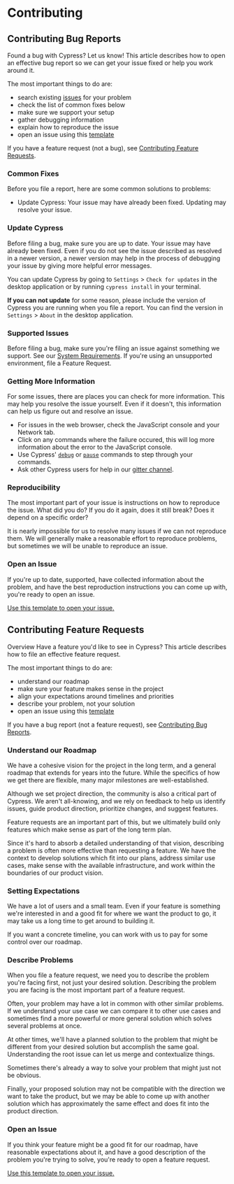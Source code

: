 # Contributing

## Contributing Bug Reports

Found a bug with Cypress? Let us know! This article describes how to open an effective bug report so we can get your issue fixed or help you work around it.

The most important things to do are:

- search existing [issues](https://github.com/cypress-io/cypress/issues) for your problem
- check the list of common fixes below
- make sure we support your setup
- gather debugging information
- explain how to reproduce the issue
- open an issue using this [template](https://github.com/cypress-io/cypress/issues/new?body=**Description**%0A*Include%20a%20high%20level%20description%20of%20the%20error%20here%20including%20steps%20of%20how%20to%20recreate.%20Include%20any%20benefits%2C%20challenges%20or%20considerations.*%0A%0A**Code**%0A*Include%20the%20commands%20used*%0A%0A**Steps%20To%20Reproduce**%0A-%20%5B%20%5D%20Steps%0A-%20%5B%20%5D%20To%0A-%20%5B%20%5D%20Reproduce%2FFix%0A%0A**Additional%20Info**%0A*Include%20any%20images%2C%20notes%2C%20or%20whatever.*%0A)

If you have a feature request (not a bug), see [Contributing Feature Requests](#contributing-feature-requests).

### Common Fixes
Before you file a report, here are some common solutions to problems:

- Update Cypress: Your issue may have already been fixed. Updating may resolve your issue.

### Update Cypress

Before filing a bug, make sure you are up to date. Your issue may have already been fixed. Even if you do not see the issue described as resolved in a newer version, a newer version may help in the process of debugging your issue by giving more helpful error messages.

You can update Cypress by going to `Settings` > `Check for updates` in the desktop application or by running `cypress install` in your terminal.

**If you can not update** for some reason, please include the version of Cypress you are running when you file a report. You can find the version in `Settings` > `About` in the desktop application.

### Supported Issues

Before filing a bug, make sure you're filing an issue against something we support. See our [System Requirements](https://github.com/cypress-io/cypress/wiki/getting-started#system-requirements). If you're using an unsupported environment, file a Feature Request.

### Getting More Information

For some issues, there are places you can check for more information. This may help you resolve the issue yourself. Even if it doesn't, this information can help us figure out and resolve an issue.

- For issues in the web browser, check the JavaScript console and your Network tab.
- Click on any commands where the failure occured, this will log more information about the error to the JavaScript console.
- Use Cypress' [`debug`](https://github.com/cypress-io/cypress/wiki/debug) or [`pause`](https://github.com/cypress-io/cypress/wiki/pause) commands to step through your commands.
- Ask other Cypress users for help in our [gitter channel](https://gitter.im/cypress-io/cypress).

### Reproducibility

The most important part of your issue is instructions on how to reproduce the issue. What did you do? If you do it again, does it still break? Does it depend on a specific order?

It is nearly impossible for us to resolve many issues if we can not reproduce them. We will generally make a reasonable effort to reproduce problems, but sometimes we will be unable to reproduce an issue.

### Open an Issue

If you're up to date, supported, have collected information about the problem, and have the best reproduction instructions you can come up with, you're ready to open an issue.

[Use this template to open your issue.](https://github.com/cypress-io/cypress/issues/new?body=**Description**%0A*Include%20a%20high%20level%20description%20of%20the%20error%20here%20including%20steps%20of%20how%20to%20recreate.%20Include%20any%20benefits%2C%20challenges%20or%20considerations.*%0A%0A**Code**%0A*Include%20the%20commands%20used*%0A%0A**Steps%20To%20Reproduce**%0A-%20%5B%20%5D%20Steps%0A-%20%5B%20%5D%20To%0A-%20%5B%20%5D%20Reproduce%2FFix%0A%0A**Additional%20Info**%0A*Include%20any%20images%2C%20notes%2C%20or%20whatever.*%0A)

## Contributing Feature Requests

Overview
Have a feature you'd like to see in Cypress? This article describes how to file an effective feature request.

The most important things to do are:

- understand our roadmap
- make sure your feature makes sense in the project
- align your expectations around timelines and priorities
- describe your problem, not your solution
- open an issue using this [template](https://github.com/cypress-io/cypress/issues/new?body=**Description**%0A*Include%20a%20high%20level%20description%20of%20the%20feature%20here.%20Include%20any%20benefits%2C%20challenges%20or%20considerations.*%0A%0A**Additional%20Info**%0A*Include%20any%20images%2C%20notes%2C%20or%20whatever.*%0A)

If you have a bug report (not a feature request), see [Contributing Bug Reports](#contributing-bug-reports).

### Understand our Roadmap

We have a cohesive vision for the project in the long term, and a general roadmap that extends for years into the future. While the specifics of how we get there are flexible, many major milestones are well-established.

Although we set project direction, the community is also a critical part of Cypress. We aren't all-knowing, and we rely on feedback to help us identify issues, guide product direction, prioritize changes, and suggest features.

Feature requests are an important part of this, but we ultimately build only features which make sense as part of the long term plan.

Since it's hard to absorb a detailed understanding of that vision, describing a problem is often more effective than requesting a feature. We have the context to develop solutions which fit into our plans, address similar use cases, make sense with the available infrastructure, and work within the boundaries of our product vision.

### Setting Expectations

We have a lot of users and a small team. Even if your feature is something we're interested in and a good fit for where we want the product to go, it may take us a long time to get around to building it.

If you want a concrete timeline, you can work with us to pay for some control over our roadmap.

### Describe Problems

When you file a feature request, we need you to describe the problem you're facing first, not just your desired solution. Describing the problem you are facing is the most important part of a feature request.

Often, your problem may have a lot in common with other similar problems. If we understand your use case we can compare it to other use cases and sometimes find a more powerful or more general solution which solves several problems at once.

At other times, we'll have a planned solution to the problem that might be different from your desired solution but accomplish the same goal. Understanding the root issue can let us merge and contextualize things.

Sometimes there's already a way to solve your problem that might just not be obvious.

Finally, your proposed solution may not be compatible with the direction we want to take the product, but we may be able to come up with another solution which has approximately the same effect and does fit into the product direction.

### Open an Issue

If you think your feature might be a good fit for our roadmap, have reasonable expectations about it, and have a good description of the problem you're trying to solve, you're ready to open a feature request.

[Use this template to open your issue.](https://github.com/cypress-io/cypress/issues/new?body=**Description**%0A*Include%20a%20high%20level%20description%20of%20the%20feature%20here.%20Include%20any%20benefits%2C%20challenges%20or%20considerations.*%0A%0A**Additional%20Info**%0A*Include%20any%20images%2C%20notes%2C%20or%20whatever.*%0A)

